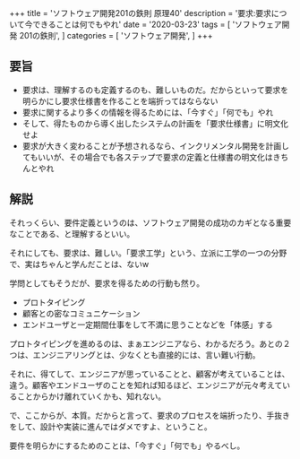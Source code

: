+++
title = 'ソフトウェア開発201の鉄則 原理40'
description = '要求:要求について今できることは何でもやれ'
date = '2020-03-23'
tags = [
    'ソフトウェア開発 201の鉄則',
]
categories = [
    'ソフトウェア開発',
]
+++
## 要旨
* 要求は、理解するのも定義するのも、難しいものだ。だからといって要求を明らかにし要求仕様書を作ることを端折ってはならない
* 要求に関するより多くの情報を得るためには、「今すぐ」「何でも」やれ
* そして、得たものから導く出したシステムの計画を「要求仕様書」に明文化せよ
* 要求が大きく変わることが予想されるなら、インクリメンタル開発を計画してもいいが、その場合でも各ステップで要求の定義と仕様書の明文化はきちんとやれ

## 解説
それっくらい、要件定義というのは、ソフトウェア開発の成功のカギとなる重要なことである、と理解するといい。

それにしても、要求は、難しい。「要求工学」という、立派に工学の一つの分野で、実はちゃんと学んだことは、ないw

学問としてもそうだが、要求を得るための行動も然り。

* プロトタイピング
* 顧客との密なコミュニケーション
* エンドユーザと一定期間仕事をして不満に思うことなどを「体感」する

プロトタイピングを進めるのは、まぁエンジニアなら、わかるだろう。あとの２つは、エンジニアリングとは、少なくとも直接的には、言い難い行動。

それに、得てして、エンジニアが思っていることと、顧客が考えていることは、違う。顧客やエンドユーザのことを知れば知るほど、エンジニアが元々考えていることからかけ離れていくかも、知れない。

で、ここからが、本質。だからと言って、要求のプロセスを端折ったり、手抜きをして、設計や実装に進んではダメですよ、ということ。

要件を明らかにするためのことは、「今すぐ」「何でも」やるべし。